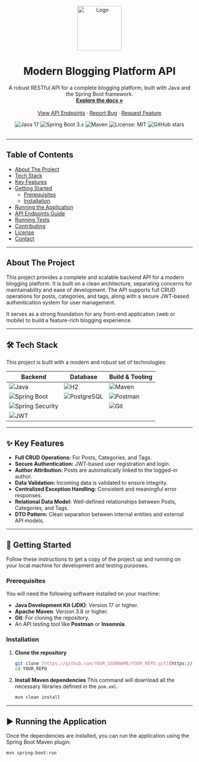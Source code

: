 <div align="center">
  <br />
  <img src="https://raw.githubusercontent.com/panacloud-modern-apis-apps/learn-nextjs-13-and-spring-boot-3/main/11_learn-spring-boot-3/01_creating-a-modern-blogging-platform-api-with-spring-boot/images/spring-boot-logo.png" alt="Logo" width="120" height="120">
  <h1 align="center">Modern Blogging Platform API</h1>
  <p align="center">
    A robust RESTful API for a complete blogging platform, built with Java and the Spring Boot framework.
    <br />
    <a href="#about-the-project"><strong>Explore the docs »</strong></a>
    <br />
    <br />
    <a href="#-api-endpoints-guide">View API Endpoints</a>
    ·
    <a href="https://github.com/YOUR_USERNAME/YOUR_REPO/issues">Report Bug</a>
    ·
    <a href="https://github.com/YOUR_USERNAME/YOUR_REPO/issues">Request Feature</a>
  </p>
</div>

<div align="center">
  <img src="https://img.shields.io/badge/Java-17-blue?logo=java&logoColor=white" alt="Java 17">
  <img src="https://img.shields.io/badge/Spring%20Boot-3.x-brightgreen?logo=spring&logoColor=white" alt="Spring Boot 3.x">
  <img src="https://img.shields.io/badge/Maven-4.0-red?logo=apache-maven&logoColor=white" alt="Maven">
  <img src="https://img.shields.io/badge/License-MIT-yellow.svg" alt="License: MIT">
  <img src="https://img.shields.io/github/stars/YOUR_USERNAME/YOUR_REPO?style=social" alt="GitHub stars">
</div>

<br/>

---

## Table of Contents

- [About The Project](#about-the-project)
- [Tech Stack](#-tech-stack)
- [Key Features](#-key-features)
- [Getting Started](#-getting-started)
  - [Prerequisites](#prerequisites)
  - [Installation](#installation)
- [Running the Application](#-running-the-application)
- [API Endpoints Guide](#-api-endpoints-guide)
- [Running Tests](#-running-tests)
- [Contributing](#-contributing)
- [License](#-license)
- [Contact](#-contact)

---

## About The Project

This project provides a complete and scalable backend API for a modern blogging platform. It is built on a clean architecture, separating concerns for maintainability and ease of development. The API supports full CRUD operations for posts, categories, and tags, along with a secure JWT-based authentication system for user management.

It serves as a strong foundation for any front-end application (web or mobile) to build a feature-rich blogging experience.

---

## 🛠️ Tech Stack

This project is built with a modern and robust set of technologies:

| Backend                                     | Database                               | Build & Tooling                                |
| ------------------------------------------- | -------------------------------------- | ---------------------------------------------- |
| ![Java](https://img.shields.io/badge/Java-17-blue?logo=java&logoColor=white) | ![H2](https://img.shields.io/badge/H2-InMemory-orange?logo=h2&logoColor=white) | ![Maven](https://img.shields.io/badge/Maven-4.0-red?logo=apache-maven&logoColor=white) |
| ![Spring Boot](https://img.shields.io/badge/Spring%20Boot-3.x-brightgreen?logo=spring&logoColor=white) | ![PostgreSQL](https://img.shields.io/badge/PostgreSQL-Ready-blue?logo=postgresql&logoColor=white) | ![Postman](https://img.shields.io/badge/Postman-API%20Testing-orange?logo=postman&logoColor=white) |
| ![Spring Security](https://img.shields.io/badge/Spring%20Security-6.x-green?logo=spring-security&logoColor=white) |                                        | ![Git](https://img.shields.io/badge/Git-VCS-orange?logo=git&logoColor=white) |
| ![JWT](https://img.shields.io/badge/JWT-Authentication-purple?logo=json-web-tokens&logoColor=white) |                                        |                                                |

---

## ✨ Key Features

- **Full CRUD Operations:** For Posts, Categories, and Tags.
- **Secure Authentication:** JWT-based user registration and login.
- **Author Attribution:** Posts are automatically linked to the logged-in author.
- **Data Validation:** Incoming data is validated to ensure integrity.
- **Centralized Exception Handling:** Consistent and meaningful error responses.
- **Relational Data Model:** Well-defined relationships between Posts, Categories, and Tags.
- **DTO Pattern:** Clean separation between internal entities and external API models.

---

## 🚀 Getting Started

Follow these instructions to get a copy of the project up and running on your local machine for development and testing purposes.

### Prerequisites

You will need the following software installed on your machine:
* **Java Development Kit (JDK)**: Version 17 or higher.
* **Apache Maven**: Version 3.8 or higher.
* **Git**: For cloning the repository.
* An API testing tool like **Postman** or **Insomnia**.

### Installation

1.  **Clone the repository**
    ```sh
    git clone [https://github.com/YOUR_USERNAME/YOUR_REPO.git](https://github.com/YOUR_USERNAME/YOUR_REPO.git)
    cd YOUR_REPO
    ```
2.  **Install Maven dependencies**
    This command will download all the necessary libraries defined in the `pom.xml`.
    ```sh
    mvn clean install
    ```
---

## ▶️ Running the Application

Once the dependencies are installed, you can run the application using the Spring Boot Maven plugin:

```sh
mvn spring-boot:run
